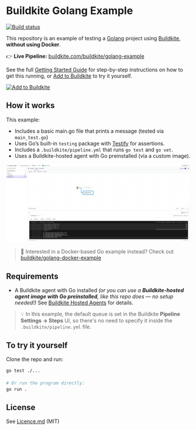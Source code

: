 # Buildkite Golang Example
[![Build status](https://badge.buildkite.com/aab023f2f33ab06766ed6236bc40caf0df1d9448e4f590d0ee.svg?branch=main)](https://buildkite.com/buildkite/golang-example)


This repository is an example of testing a [Golang](https://go.dev) project using [Buildkite](https://buildkite.com), **without using Docker**.

👉 **Live Pipeline:** [buildkite.com/buildkite/golang-example](https://buildkite.com/buildkite/golang-example)

See the full [Getting Started Guide](https://buildkite.com/docs/guides/getting-started) for step-by-step instructions on how to get this running, or [Add to Buildkite](https://buildkite.com/new) to try it yourself.

[![Add to Buildkite](https://buildkite.com/button.svg)](https://buildkite.com/new)

## How it works

This example:
- Includes a basic main.go file that prints a message (tested via `main_test.go`)
- Uses Go’s built-in `testing` package with [Testify](https://github.com/stretchr/testify) for assertions.
- Includes a `.buildkite/pipeline.yml` that runs `go test` and `go vet`.
- Uses a Buildkite-hosted agent with Go preinstalled (via a custom image).

<a href="https://buildkite.com/buildkite/golang-example/builds?branch=main">
  <img width="1491" alt="Screenshot of Buildkite Golang example pipeline" src="./assets/golang-example-build-page.png" />
</a>

> 🐳 Interested in a Docker-based Go example instead?
> Check out [buildkite/golang-docker-example](https://github.com/buildkite/golang-docker-example)

## Requirements

- A Buildkite agent with Go installed
  _(or you can use a **Buildkite-hosted agent image with Go preinstalled**, like this repo does — no setup needed!)_
  See [Buildkite Hosted Agents](https://buildkite.com/docs/pipelines/hosted-agents) for details.

> 💡 In this example, the default queue is set in the Buildkite **Pipeline Settings → Steps** UI,
> so there's no need to specify it inside the `.buildkite/pipeline.yml` file.


## To try it yourself

Clone the repo and run:

```bash
go test ./...

# Or run the program directly:
go run .

```

## License

See [Licence.md](Licence.md) (MIT)
